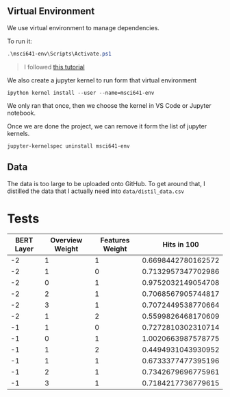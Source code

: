## Virtual Environment

We use virtual environment to manage dependencies.

To run it:

```powershell
.\msci641-env\Scripts\Activate.ps1
```

> I followed [this tutorial](https://www.geeksforgeeks.org/using-jupyter-notebook-in-virtual-environment/)

We also create a jupyter kernel to run form that virtual environment

```
ipython kernel install --user --name=msci641-env
```

We only ran that once, then we choose the kernel in VS Code or Jupyter notebook.

Once we are done the project, we can remove it form the list of jupyter kernels.

```
jupyter-kernelspec uninstall msci641-env
```

## Data

The data is too large to be uploaded onto GitHub. To get around that, I distilled the data that I actually need into `data/distil_data.csv`

# Tests

| BERT Layer | Overview Weight | Features Weight | Hits in 100        |
| ---------- | --------------- | --------------- | ------------------ |
| -2         | 1               | 1               | 0.6698442780162572 |
| -2         | 1               | 0               | 0.7132957347702986 |
| -2         | 0               | 1               | 0.9752032149054708 |
| -2         | 2               | 1               | 0.7068567905744817 |
| -2         | 3               | 1               | 0.7072449538770664 |
| -2         | 1               | 2               | 0.5599826468170609 |
| -1         | 1               | 0               | 0.7272810302310714 |
| -1         | 0               | 1               | 1.0020663987578775 |
| -1         | 1               | 2               | 0.4494931043930952 |
| -1         | 1               | 1               | 0.6733377477395196 |
| -1         | 2               | 1               | 0.7342679696775961 |
| -1         | 3               | 1               | 0.7184217736779615 |
